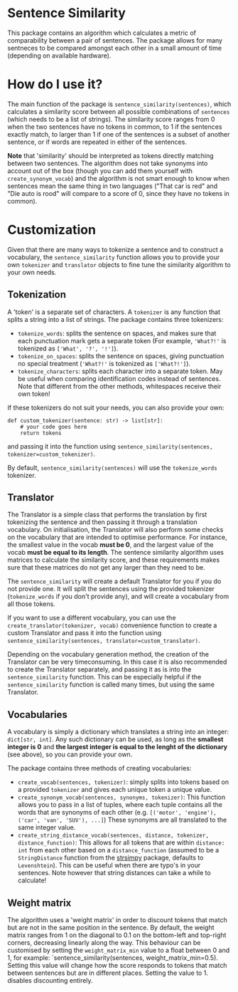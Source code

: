 # Sentence Similarity

This package contains an algorithm which calculates a metric of comparability between a pair of sentences.
The package allows for many sentneces to be compared amongst each other in a small amount of time (depending on available hardware).

# How do I use it?

The main function of the package is `sentence_similarity(sentences)`, which calculates a similarity score between all
possible combinations of `sentences` (which needs to be a list of strings).
The similarity score ranges from 0 when the two sentences have no tokens in common, to 1 if the sentences exactly match,
to larger than 1 if one of the sentences is a subset of another sentence, or if words are repeated in either of the sentences.

**Note** that 'similarity' should be interpreted as tokens directly matching between two sentences.
The algorithm does not take synonyms into account out of the box (though you can add them yourself with `create_synonym_vocab`)
and the algorithm is not smart enough to know when sentences mean the same thing in two languages
("That car is red" and "Die auto is rood" will compare to a score of 0, since they have no tokens in common).

# Customization

Given that there are many ways to tokenize a sentence and to construct a vocabulary, the `sentence_similarity` function
allows you to provide your own `tokenizer` and `translator` objects to fine tune the similarity algorithm to your own needs.

## Tokenization

A 'token' is a separate set of characters. A `tokenizer` is any function that splits a string into a list of strings.
The package contains three tokenizers:

- `tokenize_words`: splits the sentence on spaces, and makes sure that each punctuation mark gets a separate
  token (For example, `'What?!'` is tokenized as `['What', '?', '!']`).
- `tokenize_on_spaces`: splits the sentence on spaces, giving punctuation no special treatment (`'What?!'` is tokenized as `['What?!']`).
- `tokenize_characters`: splits each character into a separate token. May be useful when comparing identification codes
  instead of sentences. Note that different from the other methods, whitespaces receive their own token!

If these tokenizers do not suit your needs, you can also provide your own:

```
def custom_tokenizer(sentence: str) -> list[str]:
    # your code goes here
    return tokens
```

and passing it into the function using `sentence_similarity(sentences, tokenizer=custom_tokenizer)`.

By default, `sentence_similarity(sentences)` will use the `tokenize_words` tokenizer.

## Translator

The Translator is a simple class that performs the translation by first tokenizing the sentence and
then passing it through a translation vocabulary. On initialisation, the Translator will also perform
some checks on the vocabulary that are intended to optimise performance.
For instance, the smallest value in the vocab **must be 0**, and the largest value of the vocab **must be equal to its length**.
The sentence similarity algorithm uses matrices to calculate the similarity score, and these requirements makes
sure that these matrices do not get any larger than they need to be.

The `sentence_similarity` will create a default Translator for you if you do not provide one.
It will split the sentences using the provided tokenizer (`tokenize_words` if you don't provide any), and
will create a vocabulary from all those tokens.

If you want to use a different vocabulary, you can use the `create_translator(tokenizer, vocab)` convenience function
to create a custom Translator and pass it into the function using `sentence_similarity(sentences, translator=custom_translator)`.

Depending on the vocabulary generation method, the creation of the Translator can be very timeconsuming. In this case it
is also recommended to create the Translator separately, and passing it as is into the `sentence_similarity` function.
This can be especially helpful if the `sentence_similarity` function is called many times, but using the same Translator.

## Vocabularies

A vocabulary is simply a dictionary which translates a string into an integer: `dict[str, int]`. Any such dictionary
can be used, as long as the **smallest integer is 0** and **the largest integer is equal to the lenght of the dictionary** (see above),
so you can provide your own.

The package contains three methods of creating vocabularies:

- `create_vocab(sentences, tokenizer)`: simply splits into tokens based on a provided `tokenizer` and gives each unique token a unique value.
- `create_synonym_vocab(sentences, synonyms, tokenizer)`: This function allows you to pass in a list of tuples, where
  each tuple contains all the words that are synonyms of each other (e.g. `[('motor', 'engine'), ('car', 'van', 'SUV'), ...]`)
  These synonyms are all translated to the same integer value.
- `create_string_distance_vocab(sentences, distance, tokenizer, distance_function)`: This allows for all tokens that are
  within `distance: int` from each other based on a `distance_function` (assumed to be a `StringDistance` function from
  the [strsimpy](https://github.com/luozhouyang/python-string-similarity) package, defaults to `Levenshtein`).
  This can be useful when there are typo's in your sentences.
  Note however that string distances can take a while to calculate!

## Weight matrix

The algorithm uses a 'weight matrix' in order to discount tokens that match but are not in the same position in the sentence.
By default, the weight matrix ranges from 1 on the diagonal to 0.1 on the bottom-left and top-right corners, decreasing linearly
along the way. This behaviour can be customised by setting the `weight_matrix_min` value to a float between 0 and 1, for example:
`sentence_similarity(sentences, weight_matrix_min=0.5). Setting this value will change how the score responds to tokens that match
between sentences but are in different places. Setting the value to 1. disables discounting entirely.
